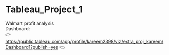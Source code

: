 # Tableau_Project_1
Walmart profit analysis
<br /> Dashboard: 
<br /> :point_right: https://public.tableau.com/app/profile/kareem2398/viz/extra_proj_kareem/Dashboard1?publish=yes :point_left:
